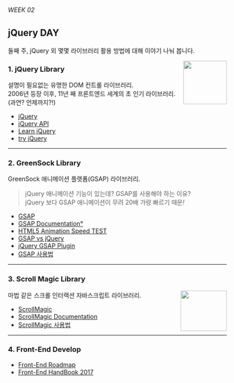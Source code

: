 ###### WEEK 02

## jQuery DAY

둘째 주, jQuery 외 몇몇 라이브러리 활용 방법에 대해 이야기 나눠 봅니다.

<img src="../ASSETS/jquery.jpg" alt="" align="right" width="100" height="100">

### 1. jQuery Library

설명이 필요없는 유명한 DOM 컨트롤 라이브러리.<br>
2006년 등장 이후, 11년 째 프론트엔드 세계의 초 인기 라이브러리. (과연? 언제까지?!)

- [jQuery](http://jquery.com/)
- [jQuery API](http://api.jquery.com/)
- [Learn jQuery](http://learn.jquery.com/)
- [try jQuery](http://try.jquery.com/)

---

### 2. GreenSock Library

<img src="../ASSETS/greensock.png" alt="" align="right">

GreenSock 애니메이션 플랫폼(GSAP) 라이브러리.

> jQuery 애니메이션 기능이 있는데? GSAP를 사용해야 하는 이유?<br>
> jQuery 보다 GSAP 애니메이션이 무려 20배 가량 빠르기 때문<i>!</i>

- [GSAP](https://greensock.com)
- [GSAP Documentation](https://greensock.com/docs/#/HTML5/GSAP)[°](Documents/GSAP.md)
- [HTML5 Animation Speed TEST](https://greensock.com/js/speed.html)
- [GSAP vs jQuery](https://greensock.com/jquery/)
- [jQuery GSAP Plugin](https://greensock.com/jquery-gsap-plugin)
- [GSAP 사용법](./GSAP/GSAP.md)

---

### 3. Scroll Magic Library

<img src="../ASSETS/scrollmagic.jpg" alt="" align="right" width="106" height="93">

마법 같은 스크롤 인터랙션 자바스크립트 라이브러리.

- [ScrollMagic](http://scrollmagic.io)
- [ScrollMagic Documentation](http://scrollmagic.io/docs/)
- [ScrollMagic 사용법](./ScrollMagic/ScrollMagic.md)

---

### 4. Front-End Develop

- [Front-End Roadmap](https://github.com/kamranahmedse/developer-roadmap#-front-end-roadmap)
- [Front-End HandBook 2017](frontendmasters.com/books/front-end-handbook/2017/)
